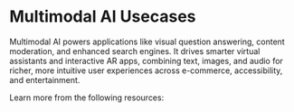# Multimodal AI Usecases

Multimodal AI powers applications like visual question answering, content moderation, and enhanced search engines. It drives smarter virtual assistants and interactive AR apps, combining text, images, and audio for richer, more intuitive user experiences across e-commerce, accessibility, and entertainment.

Learn more from the following resources:

